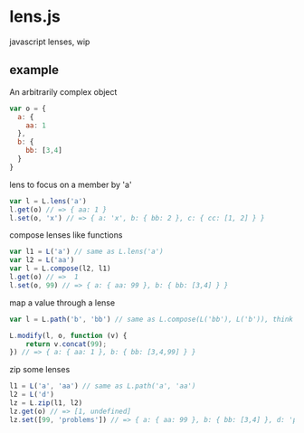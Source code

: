 lens.js
=======

javascript lenses, wip

example
-------

An arbitrarily complex object

```js
var o = {
  a: {
    aa: 1
  },
  b: {
    bb: [3,4]
  }
}
```

lens to focus on a member by 'a'

```js
var l = L.lens('a')
l.get(o) // => { aa: 1 }
l.set(o, 'x') // => { a: 'x', b: { bb: 2 }, c: { cc: [1, 2] } }
```

compose lenses like functions

```js
var l1 = L('a') // same as L.lens('a')
var l2 = L('aa')
var l = L.compose(l2, l1)
l.get(o) // =>  1
l.set(o, 99) // => { a: { aa: 99 }, b: { bb: [3,4] } }
```

map a value through a lense

```js
var l = L.path('b', 'bb') // same as L.compose(L('bb'), L('b')), think xpath

L.modify(l, o, function (v) {
    return v.concat(99);
}) // => { a: { aa: 1 }, b: { bb: [3,4,99] } }
```

zip some lenses
```js
l1 = L('a', 'aa') // same as L.path('a', 'aa')
l2 = L('d')
lz = L.zip(l1, l2)
lz.get(o) // => [1, undefined]
lz.set([99, 'problems']) // => { a: { aa: 99 }, b: { bb: [3,4] }, d: 'problems' }
```
